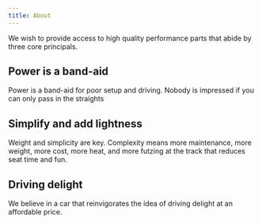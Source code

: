 ```yaml
---
title: About
---
```



We wish to provide access to high quality performance parts that abide by three
core principals.

<h2>Power is a band-aid</h2>

Power is a band-aid for poor setup and driving. Nobody is impressed if you can
only pass in the straights

<h2>Simplify and add lightness</h2>

Weight and simplicity are key. Complexity means more maintenance, more weight,
more cost, more heat, and more futzing at the track that reduces seat time and
fun.

<h2>Driving delight</h2>

We believe in a car that reinvigorates the idea of driving delight at an 
affordable price.

